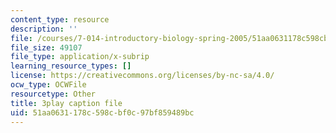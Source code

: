 ```yaml
---
content_type: resource
description: ''
file: /courses/7-014-introductory-biology-spring-2005/51aa0631178c598cbf0c97bf859489bc_4owydSnRHuE.vtt
file_size: 49107
file_type: application/x-subrip
learning_resource_types: []
license: https://creativecommons.org/licenses/by-nc-sa/4.0/
ocw_type: OCWFile
resourcetype: Other
title: 3play caption file
uid: 51aa0631-178c-598c-bf0c-97bf859489bc
---
```

